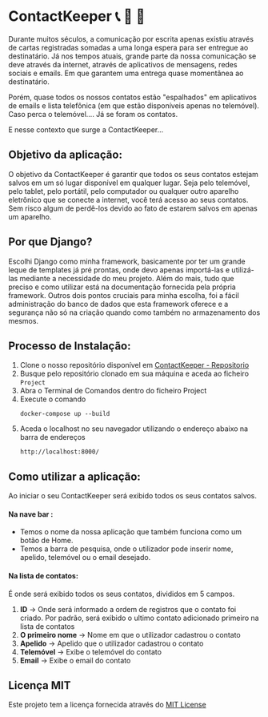 
# ContactKeeper 📞 📧 🔐


Durante muitos séculos, a comunicação por escrita apenas existiu através de cartas registradas somadas a uma longa espera para ser entregue ao destinatário. 
Já nos tempos atuais, grande parte da nossa comunicação se deve através da internet, através de aplicativos de mensagens, redes sociais e emails. Em que garantem uma entrega quase momentânea ao destinatário. 

Porém, quase todos os nossos contatos estão "espalhados" em aplicativos de emails e lista telefônica (em que estão disponíveis apenas no telemóvel). Caso perca o telemóvel.... Já se foram os contatos. 

E nesse contexto que surge a ContactKeeper...


## Objetivo da aplicação:

O objetivo da ContactKeeper é garantir que todos os seus contatos estejam salvos em um só lugar disponível em qualquer lugar.
Seja pelo telemóvel, pelo tablet, pelo portátil, pelo computador ou qualquer outro aparelho eletrônico que se conecte a internet, você terá acesso ao seus contatos. Sem risco algum de perdê-los devido ao fato de estarem salvos em apenas um aparelho. 


## Por que Django?

Escolhi Django como minha framework, basicamente por ter um grande leque de templates já pré prontas, onde devo apenas importá-las e utilizá-las mediante a necessidade do meu projeto. Além do mais, tudo que preciso e como utilizar está na documentação fornecida pela própria framework. 
Outros dois pontos cruciais para minha escolha, foi a fácil administração do banco de dados que esta framework oferece e a segurança não só na criação quando  como também no armazenamento dos mesmos. 


## Processo de Instalação: 

1. Clone o nosso repositório disponível em  [ContactKeeper - Repositorio](https://github.com/G00li/Backend1-Contatos.git)
2. Busque pelo repositório clonado em sua máquina e aceda ao ficheiro `Project`
3. Abra o Terminal de Comandos dentro do ficheiro Project
4. Execute o comando
	```
	docker-compose up --build
	```
5. Aceda o localhost no seu navegador utilizando o endereço abaixo na barra de endereços
	```
	http://localhost:8000/
	```


## Como utilizar a aplicação: 

Ao iniciar o seu ContactKeeper será exibido todos os seus contatos salvos. 

#### Na nave bar : 
-  Temos o nome da nossa aplicação que também funciona como um botão de Home. 
- Temos a barra de pesquisa, onde o utilizador pode inserir nome, apelido, telemóvel ou o email desejado. 

#### Na lista de contatos: 
É onde será exibido todos os seus contatos, divididos em 5 campos.
1. **ID** -> Onde será informado a ordem de registros que o contato foi criado. Por padrão, será exibido o ultimo contato adicionado primeiro na lista de contatos
2. **O primeiro nome** -> Nome em que o utilizador cadastrou o contato
3. **Apelido** -> Apelido que o utilizador cadastrou o contato
4. **Telemóvel** -> Exibe o telemóvel do contato
5. **Email** -> Exibe o email do contato 

## Licença MIT

Este projeto tem a licença fornecida através do [MIT License](https://opensource.org/license/mit)
